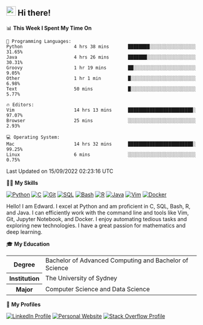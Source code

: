 ## <a href="#"><img src="https://media.giphy.com/media/hvRJCLFzcasrR4ia7z/giphy.gif" width="25px" height="25px"></a> Hi there!

<!--START_SECTION:waka-->
📊 **This Week I Spent My Time On** 

```text
💬 Programming Languages: 
Python                   4 hrs 38 mins       ████████░░░░░░░░░░░░░░░░░   31.65% 
Java                     4 hrs 26 mins       ███████░░░░░░░░░░░░░░░░░░   30.31% 
Groovy                   1 hr 19 mins        ██░░░░░░░░░░░░░░░░░░░░░░░   9.05% 
Other                    1 hr 1 min          █░░░░░░░░░░░░░░░░░░░░░░░░   6.98% 
Text                     50 mins             █░░░░░░░░░░░░░░░░░░░░░░░░   5.77%

🔥 Editors: 
Vim                      14 hrs 13 mins      ████████████████████████░   97.07% 
Browser                  25 mins             ░░░░░░░░░░░░░░░░░░░░░░░░░   2.93%

💻 Operating System: 
Mac                      14 hrs 32 mins      ████████████████████████░   99.25% 
Linux                    6 mins              ░░░░░░░░░░░░░░░░░░░░░░░░░   0.75%

```


 Last Updated on 15/09/2022 02:23:16 UTC
<!--END_SECTION:waka-->

💪🏻 **My Skills**

[![Python](https://img.shields.io/badge/-Python-yellow?style=flat-square&logo=Python)](#)
[![C     ](https://img.shields.io/badge/-C-blue?style=flat-square&logo=C)](#)
[![Git   ](https://img.shields.io/badge/-Git-grey?style=flat-square&logo=Git)](#)
[![SQL   ](https://img.shields.io/badge/-SQL-grey?style=flat-square&logo=SQLite)](#)
[![Bash  ](https://img.shields.io/badge/-Bash-grey?style=flat-square&logo=GNU-Bash)](#)
[![R     ](https://img.shields.io/badge/-R-grey?style=flat-square&logo=R)](#)
[![Java  ](https://img.shields.io/badge/-Java-grey?style=flat-square&logo=OpenJDK)](#)
[![Vim   ](https://img.shields.io/badge/-Vim-grey?style=flat-square&logo=Vim)](#)
[![Docker](https://img.shields.io/badge/-Docker-grey?style=flat-square&logo=Docker)](#)

Hello! I am Edward. I excel at Python and am proficient in C, SQL, Bash, R, and
Java. I can efficiently work with the command line and tools like Vim, Git,
Jupyter Notebook, and Docker. I enjoy automating tedious tasks and exploring new
technologies. I have a great passion for mathematics and deep learning.

🎓 **My Education**

<table>
<tr>
    <th>Degree</th>
    <td>Bachelor of Advanced Computing and Bachelor of Science</td>
</tr>
<tr>
    <th>Institution</th>
    <td>The University of Sydney</td>
</tr>
<tr>
    <th>Major</th>
    <td>Computer Science and Data Science</td>
</tr>
</table>

🔗 **My Profiles**

[![LinkedIn Profile](https://img.shields.io/badge/-LinkedIn-blue?style=social&logo=LinkedIn)](https://www.linkedin.com/in/ziao-ji)
[![Personal Website](https://img.shields.io/badge/-Personal%20Website-blue?style=social&logo=Bootstrap)](https://jiziao.works)
[![Stack Overflow Profile](https://img.shields.io/badge/-Stack%20Overflow-blue?style=social&logo=StackOverflow)](https://stackoverflow.com/users/11658924/spearandshield)
